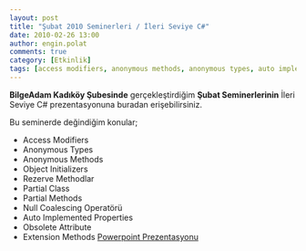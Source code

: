 ```yaml
---
layout: post
title: "Şubat 2010 Seminerleri / İleri Seviye C#"
date: 2010-02-26 13:00
author: engin.polat
comments: true
category: [Etkinlik]
tags: [access modifiers, anonymous methods, anonymous types, auto implemented properties, etkinliklerim, extension method, null coalescing operatörü, object initializers, obsolete attribute, partial class, partial methods, rezerve methodlar, seminer]
---
```

**BilgeAdam Kadıköy Şubesinde** gerçekleştirdiğim **Şubat Seminerlerinin** İleri Seviye C# prezentasyonuna buradan erişebilirsiniz.

Bu seminerde değindiğim konular;


*   Access Modifiers
*   Anonymous Types
*   Anonymous Methods
*   Object Initializers
*   Rezerve Methodlar
*   Partial Class
*   Partial Methods
*   Null Coalescing Operatörü
*   Auto Implemented Properties
*   Obsolete Attribute
*   Extension Methods
<a title="enginpolat.com: Şubat 2010 Seminerleri / İleri Seviye C#" href="../wp-content/uploads/2010/02/CSharpIleriSeviye_Prezentasyon.rar" target="_blank">Powerpoint Prezentasyonu</a>

